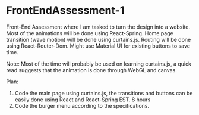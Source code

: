 # FrontEndAssessment-1
Front-End Assessment where I am tasked to turn the design into a website. Most of the animations will be done using React-Spring. 
Home page transition (wave motion) will be done using curtains.js. Routing will be done using React-Router-Dom. Might use Material UI for existing buttons to save time.

Note: Most of the time will probably be used on learning curtains.js, a quick read suggests that the animation is done through WebGL and canvas. 

Plan: 
1) Code the main page using curtains.js, the transitions and buttons can be easily done using React and React-Spring 
    EST. 8 hours
2) Code the burger menu according to the specifications.
